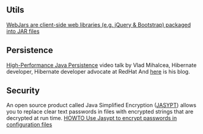 Utils
--
[WebJars are client-side web libraries (e.g. jQuery & Bootstrap) packaged into JAR files](http://www.webjars.org/)

Persistence
--
[High-Performance Java Persistence](https://leanpub.com/high-performance-java-persistence) video talk by Vlad Mihalcea, Hibernate developer, Hibernate developer advocate at RedHat
And [here](https://vladmihalcea.com/2015/03/05/a-beginners-guide-to-jpa-and-hibernate-cascade-types/) is his blog.

Security
--
An open source product called Java Simplified Encryption ([JASYPT](http://jasypt.org/index.html)) allows you to replace clear text passwords in files with encrypted strings that are decrypted at run time.
[HOWTO Use Jasypt to encrypt passwords in configuration files](https://wiki.jasig.org/display/CASUM/HOWTO+Use+Jasypt+to+encrypt+passwords+in+configuration+files)
